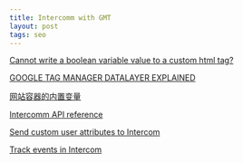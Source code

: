 ```yaml
---
title: Intercomm with GMT
layout: post
tags: seo
---
```


[Cannot write a boolean variable value to a custom html tag? ](https://productforums.google.com/forum/#!topic/tag-manager/DE8aJNVKST8)

[GOOGLE TAG MANAGER DATALAYER EXPLAINED](https://www.analyticsmania.com/post/what-is-data-layer-in-google-tag-manager/)

[网站容器的内置变量](https://support.google.com/tagmanager/answer/7182738?hl=zh-Hans&ref_topic=7182737)

[Intercomm API reference](https://developers.intercom.com/intercom-api-reference/reference#create-or-update-user)

[Send custom user attributes to Intercom
](https://www.intercom.com/help/configure-intercom-for-your-product-or-site/customize-intercom-to-be-about-your-users/send-custom-user-attributes-to-intercom)

[Track events in Intercom](https://www.intercom.com/help/the-intercom-platform/track-events-in-intercom)